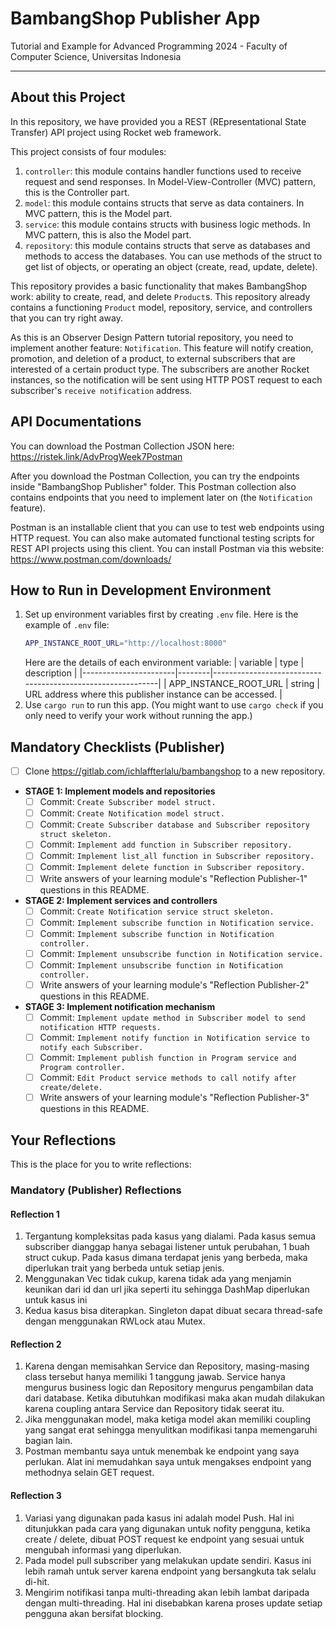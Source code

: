 # BambangShop Publisher App
Tutorial and Example for Advanced Programming 2024 - Faculty of Computer Science, Universitas Indonesia

---

## About this Project
In this repository, we have provided you a REST (REpresentational State Transfer) API project using Rocket web framework.

This project consists of four modules:
1.  `controller`: this module contains handler functions used to receive request and send responses.
    In Model-View-Controller (MVC) pattern, this is the Controller part.
2.  `model`: this module contains structs that serve as data containers.
    In MVC pattern, this is the Model part.
3.  `service`: this module contains structs with business logic methods.
    In MVC pattern, this is also the Model part.
4.  `repository`: this module contains structs that serve as databases and methods to access the databases.
    You can use methods of the struct to get list of objects, or operating an object (create, read, update, delete).

This repository provides a basic functionality that makes BambangShop work: ability to create, read, and delete `Product`s.
This repository already contains a functioning `Product` model, repository, service, and controllers that you can try right away.

As this is an Observer Design Pattern tutorial repository, you need to implement another feature: `Notification`.
This feature will notify creation, promotion, and deletion of a product, to external subscribers that are interested of a certain product type.
The subscribers are another Rocket instances, so the notification will be sent using HTTP POST request to each subscriber's `receive notification` address.

## API Documentations

You can download the Postman Collection JSON here: https://ristek.link/AdvProgWeek7Postman

After you download the Postman Collection, you can try the endpoints inside "BambangShop Publisher" folder.
This Postman collection also contains endpoints that you need to implement later on (the `Notification` feature).

Postman is an installable client that you can use to test web endpoints using HTTP request.
You can also make automated functional testing scripts for REST API projects using this client.
You can install Postman via this website: https://www.postman.com/downloads/

## How to Run in Development Environment
1.  Set up environment variables first by creating `.env` file.
    Here is the example of `.env` file:
    ```bash
    APP_INSTANCE_ROOT_URL="http://localhost:8000"
    ```
    Here are the details of each environment variable:
    | variable              | type   | description                                                |
    |-----------------------|--------|------------------------------------------------------------|
    | APP_INSTANCE_ROOT_URL | string | URL address where this publisher instance can be accessed. |
2.  Use `cargo run` to run this app.
    (You might want to use `cargo check` if you only need to verify your work without running the app.)

## Mandatory Checklists (Publisher)
-   [ ] Clone https://gitlab.com/ichlaffterlalu/bambangshop to a new repository.
-   **STAGE 1: Implement models and repositories**
    -   [ ] Commit: `Create Subscriber model struct.`
    -   [ ] Commit: `Create Notification model struct.`
    -   [ ] Commit: `Create Subscriber database and Subscriber repository struct skeleton.`
    -   [ ] Commit: `Implement add function in Subscriber repository.`
    -   [ ] Commit: `Implement list_all function in Subscriber repository.`
    -   [ ] Commit: `Implement delete function in Subscriber repository.`
    -   [ ] Write answers of your learning module's "Reflection Publisher-1" questions in this README.
-   **STAGE 2: Implement services and controllers**
    -   [ ] Commit: `Create Notification service struct skeleton.`
    -   [ ] Commit: `Implement subscribe function in Notification service.`
    -   [ ] Commit: `Implement subscribe function in Notification controller.`
    -   [ ] Commit: `Implement unsubscribe function in Notification service.`
    -   [ ] Commit: `Implement unsubscribe function in Notification controller.`
    -   [ ] Write answers of your learning module's "Reflection Publisher-2" questions in this README.
-   **STAGE 3: Implement notification mechanism**
    -   [ ] Commit: `Implement update method in Subscriber model to send notification HTTP requests.`
    -   [ ] Commit: `Implement notify function in Notification service to notify each Subscriber.`
    -   [ ] Commit: `Implement publish function in Program service and Program controller.`
    -   [ ] Commit: `Edit Product service methods to call notify after create/delete.`
    -   [ ] Write answers of your learning module's "Reflection Publisher-3" questions in this README.

## Your Reflections
This is the place for you to write reflections:

### Mandatory (Publisher) Reflections

#### Reflection 1

1. Tergantung kompleksitas pada kasus yang dialami. Pada kasus semua subscriber dianggap hanya sebagai listener untuk perubahan, 1 buah struct cukup. Pada kasus dimana terdapat jenis yang berbeda, maka diperlukan trait yang berbeda untuk setiap jenis.
2. Menggunakan Vec tidak cukup, karena tidak ada yang menjamin keunikan dari id dan url jika seperti itu sehingga DashMap diperlukan untuk kasus ini
3. Kedua kasus bisa diterapkan. Singleton dapat dibuat secara thread-safe dengan menggunakan RWLock atau Mutex.

#### Reflection 2

1. Karena dengan memisahkan Service dan Repository, masing-masing class tersebut hanya memiliki 1 tanggung jawab. Service hanya mengurus business logic dan Repository mengurus pengambilan data dari database. Ketika dibutuhkan modifikasi maka akan mudah dilakukan karena coupling antara Service dan Repository tidak seerat itu.
2. Jika menggunakan model, maka ketiga model akan memiliki coupling yang sangat erat sehingga menyulitkan modifikasi tanpa memengaruhi bagian lain.
3. Postman membantu saya untuk menembak ke endpoint yang saya perlukan. Alat ini memudahkan saya untuk mengakses endpoint yang methodnya selain GET request.

#### Reflection 3

1. Variasi yang digunakan pada kasus ini adalah model Push. Hal ini ditunjukkan pada cara yang digunakan untuk nofity pengguna, ketika create / delete, dibuat POST request ke endpoint yang sesuai untuk mengubah informasi yang diperlukan.
2. Pada model pull subscriber yang melakukan update sendiri. Kasus ini lebih ramah untuk server karena endpoint yang bersangkuta tak selalu di-hit.
3. Mengirim notifikasi tanpa multi-threading akan lebih lambat daripada dengan multi-threading. Hal ini disebabkan karena proses update setiap pengguna akan bersifat blocking.